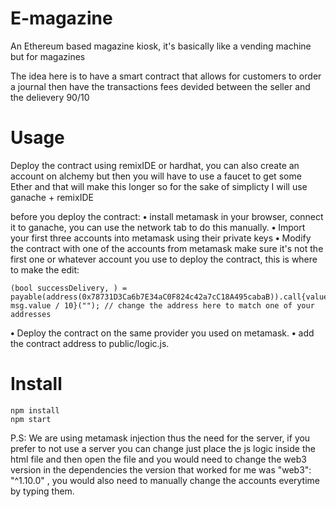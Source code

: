 # E-magazine
An Ethereum based magazine kiosk, it's basically like a vending machine but for magazines

The idea here is to have a smart contract that allows for customers to order a journal then have the transactions fees devided between the seller and the delievery 90/10


# Usage 
Deploy the contract using remixIDE or hardhat, you can also create an account on alchemy but then you will have to use a faucet to get some Ether and that will make this longer so for the sake of simplicty I will use ganache + remixIDE 

before you deploy the contract:
**•** install metamask in your browser, connect it to ganache, you can use the network tab to do this manually.
**•** Import your first three accounts into metamask using their private keys
**•** Modify the contract with one of the accounts from metamask make sure it's not the first one or whatever account you use to deploy the contract, this is where to make the edit:
```
(bool successDelivery, ) = payable(address(0x78731D3Ca6b7E34aC0F824c42a7cC18A495cabaB)).call{value: msg.value / 10}(""); // change the address here to match one of your addresses
```
**•** Deploy the contract on the same provider you used on metamask.
**•** add the contract address to public/logic.js.

# Install
```
npm install
npm start
```

P.S: We are using metamask injection thus the need for the server, if you prefer to not use a server you can change just place the js logic inside the html file and then open the file and you would need to change the web3 version in the dependencies the version that worked for me was  "web3": "^1.10.0" , you would also need to manually change the accounts everytime by typing them.
